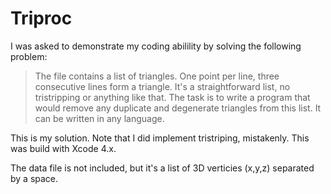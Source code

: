 # Triproc

I was asked to demonstrate my coding abilility by solving the following problem:

> The file contains a list of triangles. One point per line, three consecutive lines form a triangle. It's a straightforward list, no tristripping or anything like that. The task is to write a program that would remove any duplicate and degenerate triangles from this list. It can be written in any language.


This is my solution. Note that I did implement tristriping, mistakenly. This was build with Xcode 4.x.

The data file is not included, but it's a list of 3D verticies (x,y,z) separated by a space.
